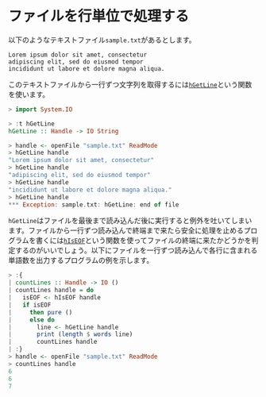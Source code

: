 ファイルを行単位で処理する
==========================

以下のようなテキストファイル`sample.txt`があるとします。

```
Lorem ipsum dolor sit amet, consectetur
adipiscing elit, sed do eiusmod tempor
incididunt ut labore et dolore magna aliqua.
```

このテキストファイルから一行ずつ文字列を取得するには[`hGetLine`](https://hackage.haskell.org/package/base/docs/System-IO.html#v:hGetLine)という関数を使います。

```hs
> import System.IO

> :t hGetLine
hGetLine :: Handle -> IO String

> handle <- openFile "sample.txt" ReadMode
> hGetLine handle
"Lorem ipsum dolor sit amet, consectetur"
> hGetLine handle
"adipiscing elit, sed do eiusmod tempor"
> hGetLine handle
"incididunt ut labore et dolore magna aliqua."
> hGetLine handle
*** Exception: sample.txt: hGetLine: end of file
```

`hGetLine`はファイルを最後まで読み込んだ後に実行すると例外を吐いてしまいます。ファイルから一行ずつ読み込んで終端まで来たら安全に処理を止めるプログラムを書くには[`hIsEOF`](https://hackage.haskell.org/package/base/docs/System-IO.html#v:hIsEOF)という関数を使ってファイルの終端に来たかどうかを判定するのがいいでしょう。以下にファイルを一行ずつ読み込んで各行に含まれる単語数を出力するプログラムの例を示します。

```hs
> :{
| countLines :: Handle -> IO ()
| countLines handle = do
|   isEOF <- hIsEOF handle
|   if isEOF
|     then pure ()
|     else do
|       line <- hGetLine handle
|       print (length $ words line)
|       countLines handle
| :}
> handle <- openFile "sample.txt" ReadMode
> countLines handle
6
6
7
```
